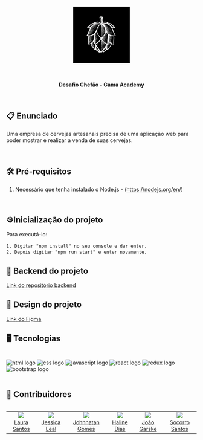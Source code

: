 <p align="center"><img src="./public/logo.svg" alt="logo" height="150" width="150"></p>
<br>

<p align="center"><strong>Desafio Chefão - Gama Academy</strong></p>
<br>

## 📋 <strong>Enunciado</strong>

<p>Uma empresa de cervejas artesanais precisa de uma aplicação web para poder mostrar e realizar a venda de suas cervejas.</p>
<br>

## 	🛠️<strong> Pré-requisitos </strong>

 1. Necessário que tenha instalado o Node.js - (https://nodejs.org/en/)
<br>

## ⚙️<strong>Inicialização do projeto</strong>

Para executá-lo:

    1. Digitar "npm install" no seu console e dar enter.
    2. Depois digitar "npm run start" e enter novamente.

## 💾 Backend do projeto
[Link do repositório backend](https://github.com/MonicaIacy/breja-backend)
<br>

## 🎨 Design do projeto
[Link do Figma](<https://www.figma.com/file/2nTAohofjlF39UOJehzENN/Desafio-Final-.-Cervejaria-Breja?node-id=0%3A1&t=Bo4UEYzusFUUVKyW-0>)
<br>

## 🖥 <strong>Tecnologias</strong>
<br>
<div align="left">
<img src= "https://www.vectorlogo.zone/logos/w3_html5/w3_html5-icon.svg" height="40" width="52" alt="html logo"/>
<img src="https://www.vectorlogo.zone/logos/w3_css/w3_css-icon.svg" height="40" width="52" alt="css logo"/>
<img src="https://cdn.jsdelivr.net/gh/devicons/devicon/icons/javascript/javascript-original.svg" height="40" width="52" alt="javascript logo"/>
<img src="https://cdn.jsdelivr.net/gh/devicons/devicon/icons/react/react-original.svg" height="40" width="52" alt="react logo"/>
<img src="https://cdn.jsdelivr.net/gh/devicons/devicon/icons/redux/redux-original.svg" height="40" width="52" alt="redux logo"/>
<img src="https://cdn.jsdelivr.net/gh/devicons/devicon/icons/bootstrap/bootstrap-original.svg" height="40" width="52" alt="bootstrap logo"/>
</div>
<br>

## 👤 <strong>Contribuidores</strong>
<table align="left">
  <tr>
   <td align="center"> <img src="https://avatars.githubusercontent.com/u/104779345?v=4" width=175/></br><a href="https://github.com/OrcFofa">Laura Santos</a>
   </td>
   <td align="center"> <img src="https://avatars.githubusercontent.com/u/106780748?v=4" width=175/></br><a href="https://github.com/JessicaArf">Jessica Leal</a>
   </td>
   <td align="center"> <img src="https://avatars.githubusercontent.com/u/109382819?v=4" width=175/></br><a href="https://github.com/Johnnatangomes">Johnnatan Gomes</a>
   </td>
   <td align="center"> <img src="https://avatars.githubusercontent.com/u/68698735?v=4" width=175/></br><a href="https://github.com/halineds">Haline Dias</a>
   </td>
  <td align="center"> <img src="https://avatars.githubusercontent.com/u/91497473?v=4" width=175/></br><a href="https://github.com/Joaogarske">João Garske</a>
   </td>
    <td align="center"> <img src="https://avatars.githubusercontent.com/u/84979000?v=4" width=175/></br><a href="https://github.com/socorrosans">Socorro Santos</a>
   </td>
</table>


